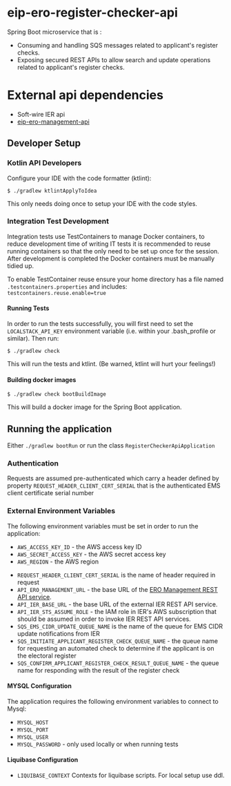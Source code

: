 # eip-ero-register-checker-api
Spring Boot microservice that is :
- Consuming and handling SQS messages related to applicant's register checks.
- Exposing secured REST APIs to allow search and update operations related to applicant's register checks.

# External api dependencies
- Soft-wire IER api 
- [eip-ero-management-api](https://github.com/cabinetoffice/eip-ero-management-api)

## Developer Setup
### Kotlin API Developers

Configure your IDE with the code formatter (ktlint):
```
$ ./gradlew ktlintApplyToIdea
```
This only needs doing once to setup your IDE with the code styles.

### Integration Test Development
Integration tests use TestContainers to manage Docker containers, to reduce development time of writing IT tests it is
recommended to reuse running containers so that the only need to be set up once for the session.  After development is
completed the Docker containers must be manually tidied up.

To enable TestContainer reuse ensure your home directory has a file named `.testcontainers.properties` and includes:
`testcontainers.reuse.enable=true`

#### Running Tests
In order to run the tests successfully, you will first need to set the `LOCALSTACK_API_KEY` environment variable (i.e.
within your .bash_profile or similar). Then run:
```
$ ./gradlew check
```
This will run the tests and ktlint. (Be warned, ktlint will hurt your feelings!)

#### Building docker images
```
$ ./gradlew check bootBuildImage
```
This will build a docker image for the Spring Boot application.

## Running the application
Either `./gradlew bootRun` or run the class `RegisterCheckerApiApplication`

### Authentication
Requests are assumed pre-authenticated which carry a header defined by property `REQUEST_HEADER_CLIENT_CERT_SERIAL` that is the authenticated EMS client certificate serial number

### External Environment Variables
The following environment variables must be set in order to run the application:
* `AWS_ACCESS_KEY_ID` - the AWS access key ID
* `AWS_SECRET_ACCESS_KEY` - the AWS secret access key
* `AWS_REGION` - the AWS region
- `REQUEST_HEADER_CLIENT_CERT_SERIAL` is the name of header required in request
- `API_ERO_MANAGEMENT_URL` - the base URL of the [ERO Management REST API service](https://github.com/cabinetoffice/eip-ero-management-api).
- `API_IER_BASE_URL` - the base URL of the external IER REST API service.
- `API_IER_STS_ASSUME_ROLE` - the IAM role in IER's AWS subscription that should be assumed in order to invoke IER REST API services.
- `SQS_EMS_CIDR_UPDATE_QUEUE_NAME` is the name of the queue for EMS CIDR update notifications from IER
- `SQS_INITIATE_APPLICANT_REGISTER_CHECK_QUEUE_NAME` - the queue name for requesting an automated check to determine if the applicant is on the electoral register
- `SQS_CONFIRM_APPLICANT_REGISTER_CHECK_RESULT_QUEUE_NAME` - the queue name for responding with the result of the register check

#### MYSQL Configuration
The application requires the following environment variables to connect to Mysql:
* `MYSQL_HOST`
* `MYSQL_PORT`
* `MYSQL_USER`
* `MYSQL_PASSWORD` - only used locally or when running tests

#### Liquibase Configuration
* `LIQUIBASE_CONTEXT` Contexts for liquibase scripts.
  For local setup use ddl.